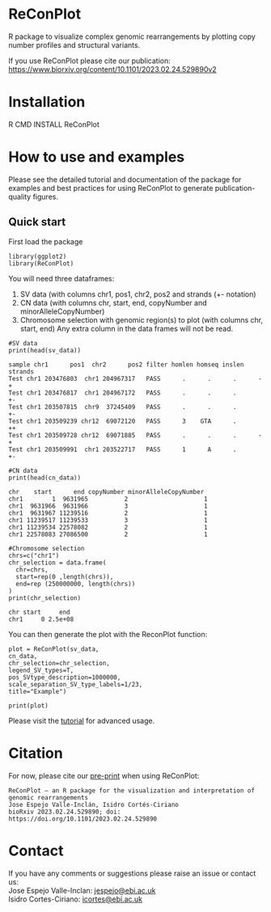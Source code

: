 # ReConPlot
R package to visualize complex genomic rearrangements by plotting copy number profiles and structural variants.

If you use ReConPlot please cite our publication: https://www.biorxiv.org/content/10.1101/2023.02.24.529890v2

# Installation
R CMD INSTALL ReConPlot

# How to use and examples
Please see the detailed tutorial and documentation of the package for examples and best practices for using ReConPlot to generate publication-quality figures.

## Quick start
First load the package
```
library(ggplot2)
library(ReConPlot)
```
You will need three dataframes:
1. SV data (with columns chr1, pos1, chr2, pos2 and strands (+- notation)
2. CN data (with columns chr, start, end, copyNumber and minorAlleleCopyNumber)
3. Chromosome selection with genomic region(s) to plot (with columns chr, start, end)
Any extra column in the data frames will not be read. 

```
#SV data
print(head(sv_data))

sample chr1      pos1  chr2      pos2 filter homlen homseq inslen strands
Test chr1 203476803  chr1 204967317   PASS      .      .      .      -+
Test chr1 203476817  chr1 204967172   PASS      .      .      .      +-
Test chr1 203507815  chr9  37245409   PASS      .      .      .      +-
Test chr1 203509239 chr12  69072120   PASS      3    GTA      .      ++
Test chr1 203509728 chr12  69071885   PASS      .      .      .      -+
Test chr1 203509991  chr1 203522717   PASS      1      A      .      +-
```

```
#CN data
print(head(cn_data))

chr    start      end copyNumber minorAlleleCopyNumber
chr1        1  9631965          2                     1
chr1  9631966  9631966          3                     1
chr1  9631967 11239516          2                     1
chr1 11239517 11239533          3                     1
chr1 11239534 22578082          2                     1
chr1 22578083 27086500          2                     1
```
```
#Chromosome selection
chrs=c("chr1")
chr_selection = data.frame(
  chr=chrs,
  start=rep(0 ,length(chrs)),
  end=rep (250000000, length(chrs)) 
) 
print(chr_selection)

chr start     end
chr1     0 2.5e+08
```
You can then generate the plot with the ReconPlot function:
```
plot = ReConPlot(sv_data,
cn_data,
chr_selection=chr_selection,
legend_SV_types=T,
pos_SVtype_description=1000000,
scale_separation_SV_type_labels=1/23,
title="Example")

print(plot)
```
Please visit the [tutorial](Tutorial/tutorial.pdf) for advanced usage.

# Citation
For now, please cite our [pre-print](https://www.biorxiv.org/content/10.1101/2023.02.24.529890v2) when using ReConPlot:
```
ReConPlot – an R package for the visualization and interpretation of genomic rearrangements
Jose Espejo Valle-Inclán, Isidro Cortés-Ciriano
bioRxiv 2023.02.24.529890; doi: https://doi.org/10.1101/2023.02.24.529890
```
# Contact
If you have any comments or suggestions please raise an issue or contact us:\
Jose Espejo Valle-Inclan: jespejo@ebi.ac.uk\
Isidro Cortes-Ciriano: icortes@ebi.ac.uk
